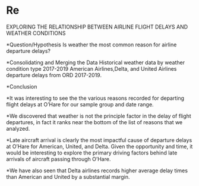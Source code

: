 # Re

EXPLORING THE RELATIONSHIP BETWEEN AIRLINE FLIGHT DELAYS AND WEATHER CONDITIONS

*Question/Hypothesis
Is weather the most common reason for airline departure delays?

*Consolidating and Merging the Data
Historical weather data by weather condition type 2017-2019
American Airlines,Delta, and United Airlines departure delays from ORD 2017-2019.

*Conclusion

*It was interesting to see the the various reasons recorded for departing flight 
delays at O’Hare for our sample group and date range. 

*We discovered that weather is not the principle factor in the delay of flight 
departures, in fact it ranks near the bottom of the list of reasons that we 
analyzed. 

*Late aircraft arrival is clearly the most impactful cause of departure delays at 
O’Hare for American, United, and Delta. Given the opportunity and time, it 
would be interesting to explore the primary driving factors behind late 
arrivals of aircraft passing through O’Hare.

*We have also seen that Delta airlines records higher average delay times 
than American and United by a substantial margin.
